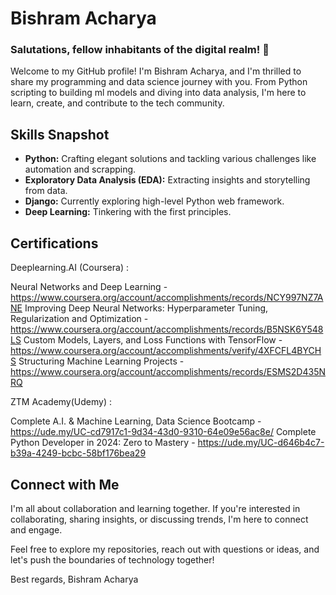 # Bishram Acharya

### Salutations, fellow inhabitants of the digital realm! 👋

Welcome to my GitHub profile! I'm Bishram Acharya, and I'm thrilled to share my programming and data science journey with you. From Python scripting to building ml models and diving into data analysis, I'm here to learn, create, and contribute to the tech community.

## Skills Snapshot

- **Python:** Crafting elegant solutions and tackling various challenges like automation and scrapping.
- **Exploratory Data Analysis (EDA):** Extracting insights and storytelling from data.
- **Django:** Currently exploring high-level Python web framework.
- **Deep Learning:** Tinkering with the first principles.

## Certifications

Deeplearning.AI (Coursera) :

Neural Networks and Deep Learning - https://www.coursera.org/account/accomplishments/records/NCY997NZ7ANE
Improving Deep Neural Networks: Hyperparameter Tuning, Regularization and Optimization - https://www.coursera.org/account/accomplishments/records/B5NSK6Y548LS
Custom Models, Layers, and Loss Functions with TensorFlow - https://www.coursera.org/account/accomplishments/verify/4XFCFL4BYCHS
Structuring Machine Learning Projects - https://www.coursera.org/account/accomplishments/records/ESMS2D435NRQ 

ZTM Academy(Udemy) :

Complete A.I. & Machine Learning, Data Science Bootcamp - https://ude.my/UC-cd7917c1-9d34-43d0-9310-64e09e56ac8e/
Complete Python Developer in 2024: Zero to Mastery - https://ude.my/UC-d646b4c7-b39a-4249-bcbc-58bf176bea29

## Connect with Me

I'm all about collaboration and learning together. If you're interested in collaborating, sharing insights, or discussing trends, I'm here to connect and engage.

Feel free to explore my repositories, reach out with questions or ideas, and let's push the boundaries of technology together!

Best regards,
Bishram Acharya

